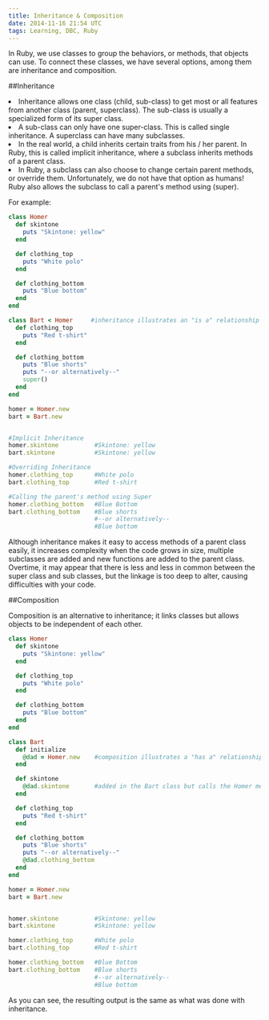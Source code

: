 ```yaml
---
title: Inheritance & Composition
date: 2014-11-16 21:54 UTC
tags: Learning, DBC, Ruby
---
```


In Ruby, we use classes to group the behaviors, or methods, that objects can use. To connect these classes, we have several options, among them are inheritance and composition.

##Inheritance

<li>Inheritance allows one class (child, sub-class) to get most or all features from another class (parent, superclass). The sub-class is usually a specialized form of its super class.</li>

<li>A sub-class can only have one super-class. This is called single inheritance. A superclass can have many subclasses.</li>

<li>In the real world, a child inherits certain traits from his / her parent. In Ruby, this is called implicit inheritance, where a subclass inherits methods of a parent class.</li>

<li>In Ruby, a subclass can also choose to change certain parent methods, or override them. Unfortunately, we do not have that option as humans! Ruby also allows the subclass to call a parent's method using (super).</li>

For example:

```ruby
class Homer
  def skintone
    puts "Skintone: yellow"
  end

  def clothing_top
    puts "White polo"
  end

  def clothing_bottom
    puts "Blue bottom"
  end
end

class Bart < Homer     #inheritance illustrates an "is a" relationship
  def clothing_top
    puts "Red t-shirt"
  end

  def clothing_bottom
    puts "Blue shorts"
    puts "--or alternatively--"
    super()
  end
end

homer = Homer.new
bart = Bart.new


#Implicit Inheritance
homer.skintone          #Skintone: yellow
bart.skintone           #Skintone: yellow

#Overriding Inheritance
homer.clothing_top      #White polo
bart.clothing_top       #Red t-shirt

#Calling the parent's method using Super
homer.clothing_bottom   #Blue Bottom
bart.clothing_bottom    #Blue shorts
                        #--or alternatively--
                        #Blue bottom
```
Although inheritance makes it easy to access methods of a parent class easily, it increases complexity when the code grows in size, multiple subclasses are added and new functions are added to the parent class. Overtime, it may appear that there is less and less in common between the super class and sub classes, but the linkage is too deep to alter, causing difficulties with your code.

##Composition

Composition is an alternative to inheritance; it links classes but allows objects to be independent of each other.

```ruby
class Homer
  def skintone
    puts "Skintone: yellow"
  end

  def clothing_top
    puts "White polo"
  end

  def clothing_bottom
    puts "Blue bottom"
  end
end

class Bart
  def initialize
    @dad = Homer.new    #composition illustrates a "has a" relationship
  end

  def skintone
    @dad.skintone       #added in the Bart class but calls the Homer method
  end

  def clothing_top
    puts "Red t-shirt"
  end

  def clothing_bottom
    puts "Blue shorts"
    puts "--or alternatively--"
    @dad.clothing_bottom
  end
end

homer = Homer.new
bart = Bart.new


homer.skintone          #Skintone: yellow
bart.skintone           #Skintone: yellow

homer.clothing_top      #White polo
bart.clothing_top       #Red t-shirt

homer.clothing_bottom   #Blue Bottom
bart.clothing_bottom    #Blue shorts
                        #--or alternatively--
                        #Blue bottom
```

As you can see, the resulting output is the same as what was done with inheritance.

